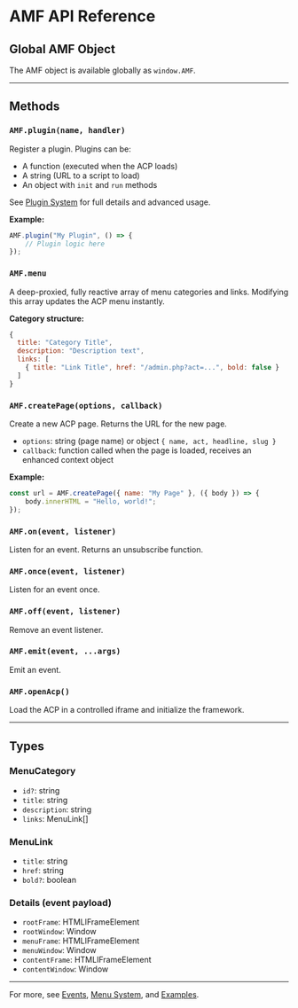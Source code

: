 # AMF API Reference

## Global AMF Object

The AMF object is available globally as `window.AMF`.

---

## Methods

### `AMF.plugin(name, handler)`

Register a plugin. Plugins can be:

-   A function (executed when the ACP loads)
-   A string (URL to a script to load)
-   An object with `init` and `run` methods

See [Plugin System](plugins.md) for full details and advanced usage.

**Example:**

```js
AMF.plugin("My Plugin", () => {
	// Plugin logic here
});
```

### `AMF.menu`

A deep-proxied, fully reactive array of menu categories and links. Modifying this array updates the ACP menu instantly.

**Category structure:**

```js
{
  title: "Category Title",
  description: "Description text",
  links: [
    { title: "Link Title", href: "/admin.php?act=...", bold: false }
  ]
}
```

### `AMF.createPage(options, callback)`

Create a new ACP page. Returns the URL for the new page.

-   `options`: string (page name) or object `{ name, act, headline, slug }`
-   `callback`: function called when the page is loaded, receives an enhanced context object

**Example:**

```js
const url = AMF.createPage({ name: "My Page" }, ({ body }) => {
	body.innerHTML = "Hello, world!";
});
```

### `AMF.on(event, listener)`

Listen for an event. Returns an unsubscribe function.

### `AMF.once(event, listener)`

Listen for an event once.

### `AMF.off(event, listener)`

Remove an event listener.

### `AMF.emit(event, ...args)`

Emit an event.

### `AMF.openAcp()`

Load the ACP in a controlled iframe and initialize the framework.

---

## Types

### MenuCategory

-   `id?`: string
-   `title`: string
-   `description`: string
-   `links`: MenuLink[]

### MenuLink

-   `title`: string
-   `href`: string
-   `bold?`: boolean

### Details (event payload)

-   `rootFrame`: HTMLIFrameElement
-   `rootWindow`: Window
-   `menuFrame`: HTMLIFrameElement
-   `menuWindow`: Window
-   `contentFrame`: HTMLIFrameElement
-   `contentWindow`: Window

---

For more, see [Events](events.md), [Menu System](menu.md), and [Examples](examples.md).

